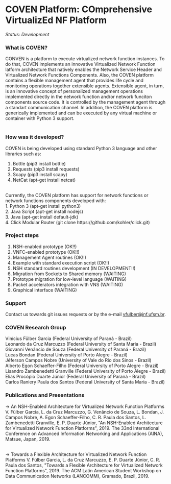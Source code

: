 COVEN Platform: COmprehensive VirtualizEd NF Platform
==========================================================

*Status: Development*

### What is COVEN?

CONVEN is a platform to execute virtualized network function instances. To do that, COVEN implements an innovative Virtualized Network Function latform architecture that natively enables the Network Service Header and Virtualized Network Functions Components. Also, the COVEN platform contains a flexible management agent that provides life cycle and monitoring operations together extensible agents. Extensible agent, in turn, is an innovative concept of personalized management operations implemented directly in the network function and/or network funciton components source code. It is controlled by the management agent through a standart communication channel. In addition, the COVEN platform is generically implemented and can be executed by any virtual machine or container with Python 3 support.<br/>
<br/>

### How was it developed?

COVEN is being developed using standard Python 3 language and other libraries such as:<br/>
1. Bottle (pip3 install bottle)<br/>
2. Requests (pip3 install requests)<br/>
3. Scapy (pip3 install scapy)<br/>
4. NetCat (apt-get install netcat)

<br/>
Currently, the COVEN platform has support for network functions or network functions components developed with:<br/>
1. Python 3 (apt-get install python3)<br/>
2. Java Script (apt-get install nodejs)<br/>
3. Java (apt-get install default-jdk)<br/>
4. Click Modular Router (git clone https://github.com/kohler/click.git)

### Project steps

1. NSH-enabled prototype (OK!!)<br/>
2. VNFC-enabled prototype (OK!!)<br/>
3. Management Agent routines (OK!!)<br/>
4. Example with standard execution script (OK!!)<br/>
5. NSH standard routines development (IN DEVELOPMENT!!)<br/>
6. Migration from Sockets to Shared memory (WAITING)<br/>
7. Prototype migration for low-level language (WAITING)<br/>
8. Packet accelerators integration with VNS (WAITING)<br/>
9. Graphical interface (WAITING)

### Support

Contact us towards git issues requests or by the e-mail vfulber@inf.ufsm.br.

### COVEN Research Group

Vinícius Fülber Garcia (Federal University of Paraná - Brazil)<br/>
Leonardo da Cruz Marcuzzo (Federal University of Santa Maria - Brazil)<br/>
Giovanni Venâncio de Souza (Federal University of Paraná - Brazil)<br/>
Lucas Bondan (Federal University of Porto Alegre - Brazil)<br/>
Jéferson Campos Nobre (University of Vale do Rio dos Sinos - Brazil)<br/>
Alberto Egon Schaeffer-Filho (Federal University of Porto Alegre - Brazil)<br/>
Lisandro Zambenedetti Granville (Federal University of Porto Alegre - Brazil)<br/>
Elias Procópio Duarte Júnior (Federal University of Paraná - Brazil)<br/>
Carlos Raniery Paula dos Santos (Federal University of Santa Maria - Brazil)<br/>

### Publications and Presentations

-> An NSH-Enabled Architecture for Virtualized Network Function Platforms<br/>
V. Fülber Garcia, L. da Cruz Marcuzzo, G. Venâncio de Souza, L. Bondan, J. Campos Nobre, A. Egon Schaeffer-Filho, C. R. Paula dos Santos, L. Zambenedetti Granville, E. P. Duarte Júnior, "An NSH-Enabled Architecture for Virtualized Network Function Platforms", 2019. The 33nd International Conference on Advanced Information Networking and Applications (AINA), Matsue, Japan, 2019.

<br/>
-> Towards a Flexible Architecture for Virtualized Network Function Platforms
V. Fülber Garcia, L. da Cruz Marcuzzo, E. P. Duarte Júnior, C. R. Paula dos Santos, "Towards a Flexible Architecture for Virtualized Network Function Platforms", 2019. The ACM Latin American Student Workshop on Data Communication Networks (LANCOMM), Gramado, Brazil, 2019.
